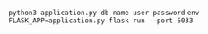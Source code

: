
``python3 application.py db-name user password``
``env FLASK_APP=application.py flask run --port 5033``

